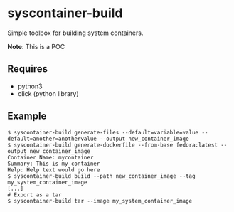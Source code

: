 # syscontainer-build
Simple toolbox for building system containers.

**Note**: This is a POC

## Requires

* python3
* click (python library)

## Example

```shell
$ syscontainer-build generate-files --default=variable=value --default=another=anothervalue --output new_container_image
$ syscontainer-build generate-dockerfile --from-base fedora:latest --output new_container_image
Container Name: mycontainer
Summary: This is my container
Help: Help text would go here
$ syscontainer-build build --path new_container_image --tag my_system_container_image
[...]
# Export as a tar
$ syscontainer-build tar --image my_system_container_image
```
